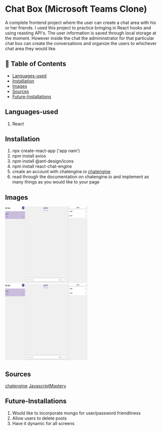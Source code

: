 # Chat Box (Microsoft Teams Clone)
A complete frontend project where the user can create a chat area with his or her friends. I used this project to practice bringing in React hooks and using reasting API's. 
The user information is saved through local storage at the moment. However inside the chat the admininstrator for that particular chat box can create the conversations and organize the users to whichever chat area they would like.

## :bookmark_tabs: Table of Contents
* [Languages-used](#Languages-used)
* [Installation](#Installation)
* [Images](#Images)
* [Sources](#sources)
* [Future-Installations](#Future-Installations)

## Languages-used
1. React

## Installation
1. npx create-react-app ('app nam')
2. npm install axios
3. npm install @ant-design/icons
4. npm install react-chat-engine
5. create an account with chatengine.io [chatengine](https://chatengine.io/)
6. read through the documentation on chatengine.io and implement as many things as you would like to your page
 

## Images
<img src="./public/Images/chatbox.jpg" width="270" height="250" margin-left="20px"> <img src="./public/Images/chatbox.jpg" width="270" height="250">


## Sources
[chatengine](https://chatengine.io/docs)
[JavascriptMastery](https://www.youtube.com/c/JavaScriptMastery/videos)

## Future-Installations
1. Would like to incorporate mongo for user/password friendliness
2. Allow users to delete posts
3. Have it dynamic for all screens